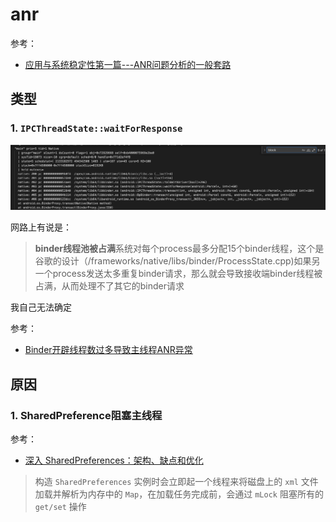 # anr

参考：

+ [应用与系统稳定性第一篇---ANR问题分析的一般套路](https://www.jianshu.com/p/18f16aba79dd)







## 类型



### 1. `IPCThreadState::waitForResponse`

![017](https://github.com/winfredzen/Android-Basic/blob/master/%E4%BC%98%E5%8C%96/images/017.png)

网路上有说是：

> **binder线程池被占满**系统对每个process最多分配15个binder线程，这个是谷歌的设计（/frameworks/native/libs/binder/ProcessState.cpp)如果另一个process发送太多重复binder请求，那么就会导致接收端binder线程被占满，从而处理不了其它的binder请求

我自己无法确定

参考：

+ [Binder开辟线程数过多导致主线程ANR异常](https://blog.csdn.net/chuyouyinghe/article/details/125614064)



## 原因



###  1. SharedPreference阻塞主线程

参考：

+ [深入 SharedPreferences：架构、缺点和优化](https://www.dalvik.work/2022/05/16/sharedpreferences/#)



> 构造 `SharedPreferences` 实例时会立即起一个线程来将磁盘上的 `xml` 文件加载并解析为内存中的 `Map`，在加载任务完成前，会通过 `mLock` 阻塞所有的 `get/set` 操作



















